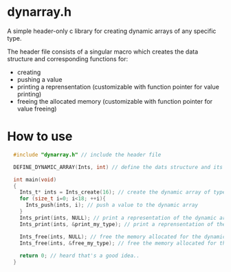 # dynarray.h
A simple header-only c library for creating dynamic arrays of any specific type.

The header file consists of a singular macro which creates the data structure and corresponding functions for:
  - creating
  - pushing a value 
  - printing a reprensentation (customizable with function pointer for value printing)
  - freeing the allocated memory (customizable with function pointer for value freeing)
# How to use
``` c
  #include "dynarray.h" // include the header file

  DEFINE_DYNAMIC_ARRAY(Ints, int) // define the dats structure and its functions with a name (here 'Ints') and the type of the stored values (here <int>)

  int main(void)
  {
    Ints_t* ints = Ints_create(16); // create the dynamic array of type <Name>_t with a initial capacity of 16
    for (size_t i=0; i<18; ++i){
      Ints_push(ints, i); // push a value to the dynamic array
    }
    Ints_print(ints, NULL); // print a representation of the dynamic array with placeholders for the values
    Ints_print(ints, &print_my_type); // print a reprensentation of the dynamic array with a custom function printing the value

    Ints_free(ints, NULL); // free the memory allocated for the dynamic array and ignore the stored values
    Ints_free(ints, &free_my_type); // free the memory allocated for the dynamic array and use a custom function for freeing the memory of the stored values
    
    return 0; // heard that's a good idea..
  }
```
